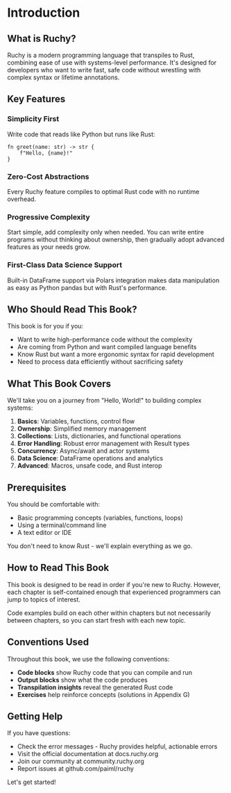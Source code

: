 # Introduction

## What is Ruchy?

Ruchy is a modern programming language that transpiles to Rust, combining ease of use with systems-level performance. It's designed for developers who want to write fast, safe code without wrestling with complex syntax or lifetime annotations.

## Key Features

### Simplicity First
Write code that reads like Python but runs like Rust:

```text
fn greet(name: str) -> str {
    f"Hello, {name}!"
}
```

### Zero-Cost Abstractions
Every Ruchy feature compiles to optimal Rust code with no runtime overhead.

### Progressive Complexity
Start simple, add complexity only when needed. You can write entire programs without thinking about ownership, then gradually adopt advanced features as your needs grow.

### First-Class Data Science Support
Built-in DataFrame support via Polars integration makes data manipulation as easy as Python pandas but with Rust's performance.

## Who Should Read This Book?

This book is for you if you:
- Want to write high-performance code without the complexity
- Are coming from Python and want compiled language benefits
- Know Rust but want a more ergonomic syntax for rapid development
- Need to process data efficiently without sacrificing safety

## What This Book Covers

We'll take you on a journey from "Hello, World!" to building complex systems:

1. **Basics**: Variables, functions, control flow
2. **Ownership**: Simplified memory management
3. **Collections**: Lists, dictionaries, and functional operations
4. **Error Handling**: Robust error management with Result types
5. **Concurrency**: Async/await and actor systems
6. **Data Science**: DataFrame operations and analytics
7. **Advanced**: Macros, unsafe code, and Rust interop

## Prerequisites

You should be comfortable with:
- Basic programming concepts (variables, functions, loops)
- Using a terminal/command line
- A text editor or IDE

You don't need to know Rust - we'll explain everything as we go.

## How to Read This Book

This book is designed to be read in order if you're new to Ruchy. However, each chapter is self-contained enough that experienced programmers can jump to topics of interest.

Code examples build on each other within chapters but not necessarily between chapters, so you can start fresh with each new topic.

## Conventions Used

Throughout this book, we use the following conventions:

- **Code blocks** show Ruchy code that you can compile and run
- **Output blocks** show what the code produces
- **Transpilation insights** reveal the generated Rust code
- **Exercises** help reinforce concepts (solutions in Appendix G)

## Getting Help

If you have questions:
- Check the error messages - Ruchy provides helpful, actionable errors
- Visit the official documentation at docs.ruchy.org
- Join our community at community.ruchy.org
- Report issues at github.com/paiml/ruchy

Let's get started!
